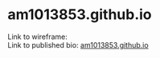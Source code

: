 # am1013853.github.io
Link to wireframe: <br>
Link to published bio: [am1013853.github.io](am1013853.github.io)
